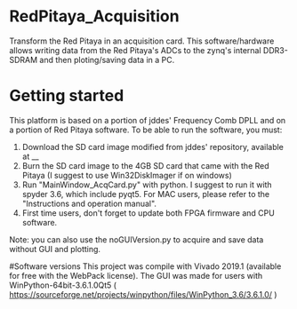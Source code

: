# RedPitaya_Acquisition
Transform the Red Pitaya in an acquisition card. This software/hardware allows writing data from the Red Pitaya's ADCs to the zynq's internal DDR3-SDRAM and then ploting/saving data in a PC.


# Getting started
This platform is based on a portion of jddes' Frequency Comb DPLL and on a portion of Red Pitaya software. To be able to run the software, you must:

1. Download the SD card image modified from jddes' repository, available at __
2. Burn the SD card image to the 4GB SD card that came with the Red Pitaya (I suggest to use Win32DiskImager if on windows)
3. Run "MainWindow_AcqCard.py" with python. I suggest to run it with spyder 3.6, which include pyqt5. For MAC users, please refer to the "Instructions and operation manual".
4. First time users, don't forget to update both FPGA firmware and CPU software.

Note: you can also use the noGUIVersion.py to acquire and save data without GUI and plotting.


#Software versions
This project was compile with Vivado 2019.1 (available for free with the WebPack license). The GUI was made for users with WinPython-64bit-3.6.1.0Qt5 ( https://sourceforge.net/projects/winpython/files/WinPython_3.6/3.6.1.0/ )